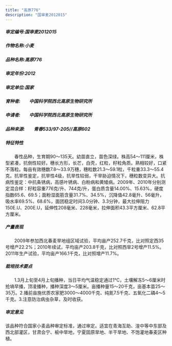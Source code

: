 ```yaml
---
title: "高原776"
description: "国审麦2012015"
---
```

##### 审定编号:国审麦2012015

##### 作物名称:小麦

##### 品种名称:高原776

##### 审定年份:2012

##### 审定单位:国家

##### 育种者:　　中国科学院西北高原生物研究所

##### 申请者:　　中国科学院西北高原生物研究所

##### 品种来源:　　青春533/97-205//高原602

##### 特征特性
　　春性品种，生育期90～135天。幼苗直立，苗色深绿。株高54～111厘米，株型紧凑，抗倒性较好。穗长方形，长芒，白壳，红粒，籽粒角质。熟相较好，口紧不落粒。每亩有效穗数7.8～33.9万穗，穗粒数21.3～59.1粒，千粒重33.3～55.4克。抗旱性鉴定，抗旱性4级，抗旱性较弱，干旱胁迫情况下，穗粒数变异大。抗病性鉴定：中抗条锈病，高感叶锈病、白粉病和黄矮病。2009年、2010年分别测定混合样：籽粒容重776克/升、744克/升，蛋白质含量14.00%、15.63%，硬度指数65.6、69.5；面粉湿面筋含量31.7%、34.5%，沉降值42.8毫升、56毫升，吸水率69.5%、68.6%，面团稳定时间3.0分钟、3.3分钟，最大拉伸阻力150E.U、200E.U，延伸性208毫米、228毫米，拉伸面积43.3平方厘米、62.8平方厘米。

##### 产量表现
　　2009年参加西北春麦旱地组区域试验，平均亩产252.7千克，比对照定西35号增产22.2%；2010年续试，平均亩产203.8千克，比对照西旱2号增产11.5%。2011年生产试验，平均亩产166.1千克，比对照增产11.7%。

##### 栽培技术要点
　　1.3月上旬至4月上旬播种，当日平均气温稳定通过1℃，土壤解冻5～6厘米时抢墒早播，顶凌播种，播种深度3～5厘米。亩播种量15～20千克，亩基本苗25～35万。2.播前亩施优质农家肥3000～4000千克、纯氮7.5千克、五氧化二磷4～5千克。3.注意防治病虫杂草，及时收获。

##### 审定意见
该品种符合国家小麦品种审定标准，通过审定。适宜在青海互助、湟中等中东部及西北部灌区，甘肃会宁、榆中旱地，宁夏固原旱地、半干旱地、不饱灌地春麦区种植。
